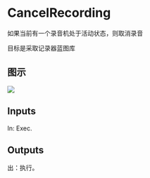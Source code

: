 # CancelRecording

如果当前有一个录音机处于活动状态，则取消录音

目标是采取记录器蓝图库

## 图示

![]($-20221218-21100505.png)

## Inputs

In: Exec.  

## Outputs

出：执行。

